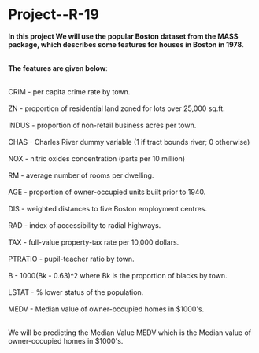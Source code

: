 # Project--R-19


<table>

  **In this project We will use the popular Boston dataset from the MASS package, which describes some features for houses in Boston in 1978**.<br></br>
  
  **The features are given below**:<br></br>

CRIM - per capita crime rate by town.<br></br>
ZN - proportion of residential land zoned for lots over 25,000 sq.ft.<br></br>
INDUS - proportion of non-retail business acres per town.<br></br>
CHAS - Charles River dummy variable (1 if tract bounds river; 0 otherwise)<br></br>
NOX - nitric oxides concentration (parts per 10 million)<br></br>
RM - average number of rooms per dwelling.<br></br>
AGE - proportion of owner-occupied units built prior to 1940.<br></br>
DIS - weighted distances to five Boston employment centres.<br></br>
RAD - index of accessibility to radial highways.<br></br>
TAX - full-value property-tax rate per 10,000 dollars.<br></br>
PTRATIO - pupil-teacher ratio by town.<br></br>
B - 1000(Bk - 0.63)^2 where Bk is the proportion of blacks by town.<br></br>
LSTAT - % lower status of the population.<br></br>
MEDV - Median value of owner-occupied homes in $1000's.<br></br>

We will be predicting the Median Value MEDV which is the Median value of owner-occupied homes in $1000's.

  
</table>
